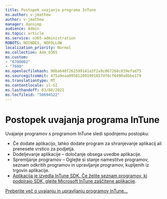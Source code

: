 ```yaml
---
title: Postopek uvajanja programa InTune
ms.author: v-jmathew
author: v-jmathew
manager: dansimp
audience: Admin
ms.topic: article
ms.service: o365-administration
ROBOTS: NOINDEX, NOFOLLOW
localization_priority: Normal
ms.collection: Adm_O365
ms.custom:
- "6700002"
- "7680"
ms.openlocfilehash: 90ba640f262599141a3f2a9c067268c039efad75
ms.sourcegitcommit: 475a9eaa095812091991857df6cf6490a8bbe179
ms.translationtype: MT
ms.contentlocale: sl-SI
ms.lasthandoff: 03/08/2021
ms.locfileid: "50694522"
---
```

# <a name="intune-app-deployment-process"></a>Postopek uvajanja programa InTune

Uvajanje programov s programom InTune sledi spodnjemu postopku:

- Če dodate aplikacijo, lahko dodate program za shranjevanje aplikacij ali prenesete vrstico za podjetja.
- Dodeljevanje aplikacije – določanje obsega uvedbe aplikacije.
- Spremljanje programov – Oglejte si stanje namestitve programov, seznam odkritih programov in upravljanje programov, kupljenih iz trgovin aplikacije.
- [Aplikacija je izvedla InTune SDK. Če želite seznam programov, ki podpirajo SDK, glejte Microsoft InTune zaščitene aplikacije](https://docs.microsoft.com/mem/intune/apps/apps-supported-intune-apps).

[Preberite več o uvajanju in upravljanju programov InTune...](https://docs.microsoft.com/mem/intune/apps/app-management)
